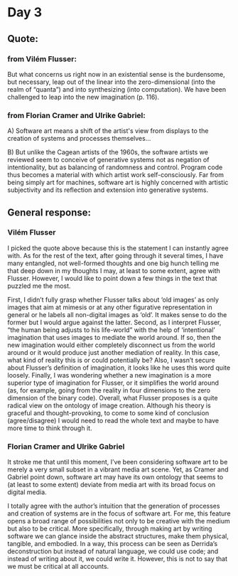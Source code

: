 # Day 3


## Quote:

### from Vilém Flusser:
But what concerns us right now in an existential sense is the burdensome, but necessary, leap out of the linear into the zero-dimensional (into the realm of “quanta”) and into synthesizing (into computation). We have been challenged to leap into the new imagination (p. 116).

### from Florian Cramer and Ulrike Gabriel: 
A) Software art means a shift of the artist's view from displays to the creation of systems and processes themselves...

B) But unlike the Cagean artists of the 1960s, the software artists we reviewed seem to conceive of generative systems not as negation of intentionality, but as balancing of randomness and control. Program code thus becomes a material with which artist work self-consciously. Far from being simply art for machines, software art is highly concerned with artistic subjectivity and its reflection and extension into generative systems.


## General response:
### Vilém Flusser

I picked the quote above because this is the statement I can instantly agree with. As for the rest of the text, after going through it several times, I have many entangled, not well-formed thoughts and one big hunch telling me that deep down in my thoughts I may, at least to some extent, agree with Flusser. However, I would like to point down a few things in the text that puzzled me the most. 

First, I didn’t fully grasp whether Flusser talks about ‘old images’ as only images that aim at mimesis or at any other figurative representation in general or he labels all non-digital images as ‘old’. It makes sense to do the former but I would argue against the latter. 
Second, as I interpret Flusser, “the human being adjusts to his life-world” with the help of ‘intentional’ imagination that uses images to mediate the world around. If so, then the new imagination would either completely disconnect us from the world around or it would produce just another mediation of reality. In this case, what kind of reality this is or could potentially be? Also, I wasn’t secure about Flusser’s definition of imagination, it looks like he uses this word quite loosely. 
Finally, I was wondering whether a new imagination is a more superior type of imagination for Flusser, or it simplifies the world around (as, for example, going from the reality in four dimensions to the zero dimension of the binary code). 
Overall, what Flusser proposes is a quite radical view on the ontology of image creation. Although his theory is graceful and thought-provoking, to come to some kind of conclusion (agree/disagree) I would need to read the whole text and maybe to have more time to think through it. 

### Florian Cramer and Ulrike Gabriel

It stroke me that until this moment, I’ve been considering software art to be merely a very small subset in a vibrant media art scene. Yet, as Cramer and Gabriel point down, software art may have its own ontology that seems to (at least to some extent) deviate from media art with its broad focus on digital media. 

I totally agree with the author’s intuition that the generation of processes and creation of systems are in the focus of software art. For me, this feature opens a broad range of possibilities not only to be creative with the medium but also to be critical. More specifically, through making art by writing software we can glance inside the abstract structures, make them physical, tangible, and embodied. In a way, this process can be seen as Derrida’s deconstruction but instead of natural language, we could use code; and instead of writing about it, we could write it. 
However, this is not to say that we must be critical at all accounts. 